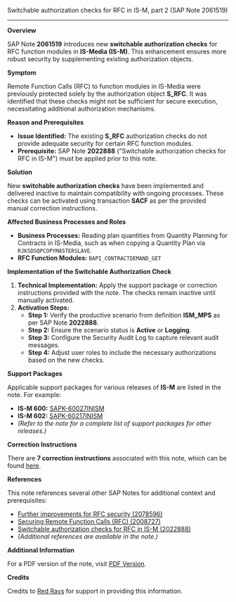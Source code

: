 Switchable authorization checks for RFC in IS-M, part 2 (SAP Note 2061519)

---

**Overview**

SAP Note **2061519** introduces new **switchable authorization checks** for RFC function modules in **IS-Media (IS-M)**. This enhancement ensures more robust security by supplementing existing authorization objects.

**Symptom**

Remote Function Calls (RFC) to function modules in IS-Media were previously protected solely by the authorization object **S_RFC**. It was identified that these checks might not be sufficient for secure execution, necessitating additional authorization mechanisms.

**Reason and Prerequisites**

- **Issue Identified:** The existing **S_RFC** authorization checks do not provide adequate security for certain RFC function modules.
- **Prerequisite:** SAP Note **2022888** ("Switchable authorization checks for RFC in IS-M") must be applied prior to this note.

**Solution**

New **switchable authorization checks** have been implemented and delivered inactive to maintain compatibility with ongoing processes. These checks can be activated using transaction **SACF** as per the provided manual correction instructions.

**Affected Business Processes and Roles**

- **Business Processes:** Reading plan quantities from Quantity Planning for Contracts in IS-Media, such as when copying a Quantity Plan via `RJKSDSQPCOPYMASTERSLAVE`.
- **RFC Function Modules:** `BAPI_CONTRACTDEMAND_GET`

**Implementation of the Switchable Authorization Check**

1. **Technical Implementation:** Apply the support package or correction instructions provided with the note. The checks remain inactive until manually activated.
2. **Activation Steps:**
   - **Step 1:** Verify the productive scenario from definition **ISM_MPS** as per SAP Note **2022888**.
   - **Step 2:** Ensure the scenario status is **Active** or **Logging**.
   - **Step 3:** Configure the Security Audit Log to capture relevant audit messages.
   - **Step 4:** Adjust user roles to include the necessary authorizations based on the new checks.

**Support Packages**

Applicable support packages for various releases of **IS-M** are listed in the note. For example:

- **IS-M 600:** [SAPK-60027INISM](https://me.sap.com/supportpackage/SAPK-60027INISM)
- **IS-M 602:** [SAPK-60217INISM](https://me.sap.com/supportpackage/SAPK-60217INISM)
- *(Refer to the note for a complete list of support packages for other releases.)*

**Correction Instructions**

There are **7 correction instructions** associated with this note, which can be found [here](https://me.sap.com/corrins/0002061519/10).

**References**

This note references several other SAP Notes for additional context and prerequisites:

- [Further improvements for RFC security (2078596)](https://me.sap.com/notes/2078596)
- [Securing Remote Function Calls (RFC) (2008727)](https://me.sap.com/notes/2008727)
- [Switchable authorization checks for RFC in IS-M (2022888)](https://me.sap.com/notes/2022888)
- *(Additional references are available in the note.)*

**Additional Information**

For a PDF version of the note, visit [PDF Version](https://userapps.support.sap.com/sap/support/sfm/notes/print/0002061519?language=en-US&token=A2D92D809AAA02BB066761C78F2B1367).

**Credits**

Credits to [Red Rays](https://redrays.io) for support in providing this information.